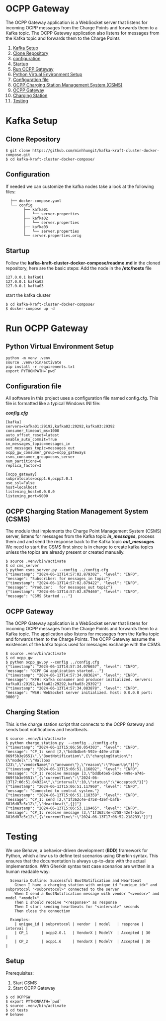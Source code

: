 

# OCPP Gateway 
The OCPP Gateway application is a WebSocket server that listens for incoming
OCPP messages from the Charge Points and forwards them to a Kafka topic. 
The OCPP Gateway application also listens for messages from the Kafka topic
and forwards them to the Charge Points

1. [Kafka Setup](#kafka-setup)
  1. [Clone Repository](#clone-repositoty)
  2. [configuration](#configuration)
  3. [Startup](#startup)
2. [Run OCPP Gateway](#run-OCPP-gateway)
  1. [Python Virtual Environment Setup](#python-virtual-environment-setup)
  2. [Configuration file](#configuration0-file)
  3. [OCPP Charging Station Management System (CSMS)](#ocpp-charging-Station-Management-system)
  4. [OCPP Gateway](#ocpp-gateway)
  5. [Charging Station](#charging-station)
3. [Testing](#testing)

# Kafka Setup
## Clone Repository
```
$ git clone https://github.com/minhhungit/kafka-kraft-cluster-docker-compose.git
$ cd kafka-kraft-cluster-docker-compose/
```
## Configuration
If needed we can customize the kafka nodes take a look at the following files:

```
  ├── docker-compose.yaml
  └── config
        ├── kafka01
        │   └── server.properties
        ├── kafka02
        │   └── server.properties
        ├── kafka03
        │   └── server.properties
        └── server.properties.orig
```
## Startup
Follow the **kafka-kraft-cluster-docker-compose/readme.md** in the cloned repository, here are the basic steps:
Add the node in the **/etc/hosts** file
```
127.0.0.1 kafka01
127.0.0.1 kafka02
127.0.0.1 kafka03
```
start the kafka cluster
```
$ cd kafka-kraft-cluster-docker-compose/
$ docker-compose up -d
```
# Run OCPP Gateway
## Python Virtual Environment Setup
```
python -m venv .venv
source .venv/bin/activate
pip install -r requirements.txt
export PYTHONPATH=`pwd`
```

## Configuration file
All software in this project uses a configuration file named config.cfg. 
This file is formatted like a typical Windows INI file:

***config.cfg***
```
[kafka]
servers=kafka01:29192,kafka02:29292,kafka03:29392
consumer_timeout_ms=1000
auto_offset_reset=latest
enable_auto_commit=True
in_messages_topic=messages_in
out_messages_topic=messages_out
ocpp_gw_consumer_group=ocpp_gateways
csms_consumer_group=csms_server
num_partitions=8
replica_factor=3

[ocpp_gateway]
subprotocols=ocpp1.6,ocpp2.0.1
use_ssl=False
host=localhost
listening_host=0.0.0.0
listening_port=9000
```

## OCPP Charging Station Management System (CSMS) 
The module that implements the Charge Point Management System (CSMS) server,
listens for messages from the Kafka topic ***in_messages***, process them and and send the
response back to the Kafka topic ***out_messages***.
We need to start the CSMS first since is in charge to create kafka topics unless the topics are already present or created manually.
```
$ source .venv/bin/activate
$ cd cms_server
$ python csms_server.py --config ../config.cfg
{"timestamp": "2024-06-13T14:57:02.879302", "level": "INFO", "message": "Subscriber: for messages_in topic"}
{"timestamp": "2024-06-13T14:57:02.879422", "level": "INFO", "message": "Producer:   for messages_out topic"}
{"timestamp": "2024-06-13T14:57:02.879460", "level": "INFO", "message": "CSMS Started ..."}
```

## OCPP Gateway
The OCPP Gateway application is a WebSocket server that listens for incoming
OCPP messages from the Charge Points and forwards them to a Kafka topic. The
application also listens for messages from the Kafka topic and forwards them
to the Charge Points.
The OCPP Gateway assume the existences of the kafka topics used for messages 
exchange with the CSMS. 
```
$ source .venv/bin/activate
$ cd ocpp_gw
$ python ocpp_gw.py --config ../config.cfg
{"timestamp": "2024-06-13T14:57:34.076657", "level": "INFO", "message": "OCPP GW application started..."}
{"timestamp": "2024-06-13T14:57:34.083624", "level": "INFO", "message": "KFH: Kafka consumer and producer initialized. servers: kafka01:29192,kafka02:29292,kafka03:29392"}
{"timestamp": "2024-06-13T14:57:34.083878", "level": "INFO", "message": "WSH: WebSocket server initialized. host: 0.0.0.0 port: 9000"}
```

## Charging Station
This is the charge station script that connects to the OCPP Gateway and sends
boot notifications and heartbeats.
```
$ source .venv/bin/activate
$ python charge_station.py  --config ../config.cfg
{"timestamp": "2024-06-13T15:06:50.054303", "level": "INFO", "message": "CP_1: send [2,\"bddb4be5-592e-449e-a746-069f5b3e9551\",\"BootNotification\",{\"chargingStation\":{\"model\":\"Wallbox 123\",\"vendorName\":\"anewone\"},\"reason\":\"PowerUp\"}]"}
{"timestamp": "2024-06-13T15:06:51.116892", "level": "INFO", "message": "CP_1: receive message [3,\"bddb4be5-592e-449e-a746-069f5b3e9551\",{\"currentTime\":\"2024-06-13T17:06:51.049224\",\"interval\":10,\"status\":\"Accepted\"}]"}
{"timestamp": "2024-06-13T15:06:51.117960", "level": "INFO", "message": "Connected to central system."}
{"timestamp": "2024-06-13T15:06:51.118359", "level": "INFO", "message": "CP_1: send [2,\"1f362c4e-d758-42ef-bafb-8816d07c5c12\",\"Heartbeat\",{}]"}
{"timestamp": "2024-06-13T15:06:53.119465", "level": "INFO", "message": "CP_1: receive message [3,\"1f362c4e-d758-42ef-bafb-8816d07c5c12\",{\"currentTime\":\"2024-06-13T17:06:52.218233\"}]"}
```

# Testing
We use Behave, a behavior-driven development (**BDD**) framework for Python, which allow us to define test scenarios using Gherkin syntax. 
This ensures that the documentation is always up-to-date with the actual implementation. 
With Gherkin syntax test case scenarios are written in a human readable way:
```
  Scenario Outline: Successful BootNotification and Heartbeat
    Given I have a charging station with unique_id "<unique_id>" and subprotocol "<subprotocol>" connected to the server
    When I send a BootNotification message with vendor "<vendor>" and model "<model>"
    Then I should receive "<response>" as response
    Then I start sending heartbeats for "<interval>" seconds
    Then close the connection

  Examples:
    | unique_id | subprotocol | vendor  | model   | response | interval |
    | CP_1      | ocpp2.0.1   | VendorX | ModelY  | Accepted | 30       |
    | CP_2      | ocpp1.6     | VendorX | ModelY  | Accepted | 30       |
```

## Setup
Prerequisites: 
  1. Start CSMS
  2. Start OCPP Gateway

```
$ cd OCPPGW
$ export PYTHONPATH=`pwd`
$ source .venv/bin/activate
$ cd tests
# behave
```

